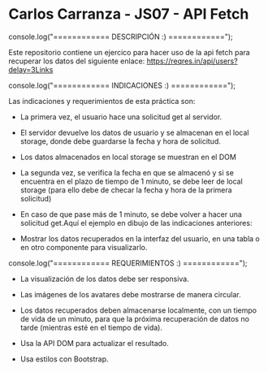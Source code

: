# Carlos Carranza - JS07 - API Fetch

console.log("============ DESCRIPCIÓN :) ============");

Este repositorio contiene un ejercico para hacer uso de la api fetch para recuperar los datos del siguiente enlace: https://reqres.in/api/users?delay=3Links


console.log("============ INDICACIONES :) ============");

Las indicaciones y requerimientos de esta práctica son: 

- La primera vez, el usuario hace una solicitud get al servidor.

- El servidor devuelve los datos de usuario y se almacenan en el local storage, donde debe guardarse la fecha y hora de solicitud.

- Los datos almacenados en local storage se muestran en el DOM

- La segunda vez, se verifica la fecha en que se almacenó y si se encuentra en el plazo de tiempo de 1 minuto, se debe leer de local storage (para ello debe de checar la fecha y hora de la primera solicitud)

- En caso de que pase más de 1 minuto, se debe volver a hacer una solicitud get.Aquí el ejemplo en dibujo de las indicaciones anteriores:

- Mostrar los datos recuperados en la interfaz del usuario, en una tabla o en otro componente para visualizarlo.
  
console.log("============ REQUERIMIENTOS :) ============");

- La visualización de los datos debe ser responsiva. 

- Las imágenes de los avatares debe mostrarse de manera circular. 

- Los datos recuperados deben almacenarse localmente, con un tiempo de vida de un minuto, para que la próxima recuperación de datos no tarde (mientras esté en el tiempo de vida).

- Usa la API DOM para actualizar el resultado. 

- Usa estilos con Bootstrap.







